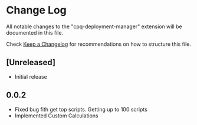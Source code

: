 # Change Log

All notable changes to the "cpq-deployment-manager" extension will be documented in this file.

Check [Keep a Changelog](http://keepachangelog.com/) for recommendations on how to structure this file.

## [Unreleased]

- Initial release

## 0.0.2
- Fixed bug fith get top scripts. Getting up to 100 scripts
- Implemented Custom Calculations